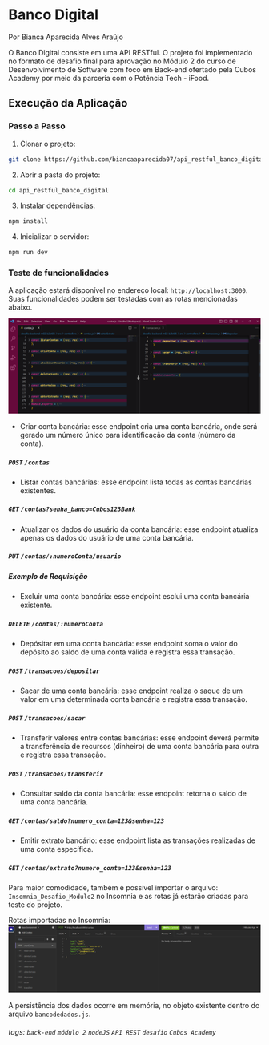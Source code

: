 # Banco Digital  
Por Bianca Aparecida Alves Araújo  

O Banco Digital consiste em uma API RESTful. O projeto foi implementado no formato de desafio final para aprovação no Módulo 2 do curso de Desenvolvimento de Software com foco em Back-end ofertado pela Cubos Academy por meio da parceria com o Potência Tech - iFood.  

## Execução da Aplicação  
### Passo a Passo  
1. Clonar o projeto:
```bash
git clone https://github.com/biancaaparecida07/api_restful_banco_digital
```  
2. Abrir a pasta do projeto:
```bash
cd api_restful_banco_digital
```  
3. Instalar dependências:  
```bash
npm install
```  
4. Inicializar o servidor:
```bash
npm run dev
```  
### Teste de funcionalidades  
A aplicação estará disponível no endereço local: `http://localhost:3000`. Suas funcionalidades podem ser testadas com as rotas mencionadas abaixo.

![](./img/rotas.png) 

-   Criar conta bancária: esse endpoint cria uma conta bancária, onde será gerado um número único para identificação da conta (número da conta). 
##### `POST` `/contas`  

-   Listar contas bancárias: esse endpoint lista todas as contas bancárias existentes.  
##### `GET` `/contas?senha_banco=Cubos123Bank`  

-   Atualizar os dados do usuário da conta bancária: esse endpoint atualiza apenas os dados do usuário de uma conta bancária.  
##### `PUT` `/contas/:numeroConta/usuario`  
##### Exemplo de Requisição

-   Excluir uma conta bancária: esse endpoint esclui uma conta bancária existente.  
##### `DELETE` `/contas/:numeroConta`  

-   Depósitar em uma conta bancária: esse endpoint soma o valor do depósito ao saldo de uma conta válida e registra essa transação.  
##### `POST` `/transacoes/depositar`  

-   Sacar de uma conta bancária: esse endpoint realiza o saque de um valor em uma determinada conta bancária e registra essa transação.  
##### `POST` `/transacoes/sacar`  

-   Transferir valores entre contas bancárias: esse endpoint deverá permite a transferência de recursos (dinheiro) de uma conta bancária para outra e registra essa transação.  
##### `POST` `/transacoes/transferir`  

-   Consultar saldo da conta bancária: esse endpoint retorna o saldo de uma conta bancária.  
##### `GET` `/contas/saldo?numero_conta=123&senha=123`  

-   Emitir extrato bancário: esse endpoint lista as transações realizadas de uma conta específica.  
##### `GET` `/contas/extrato?numero_conta=123&senha=123`  

Para maior comodidade, também é possível importar o arquivo: `Insomnia_Desafio_Modulo2` no Insomnia e as rotas já estarão criadas para teste do projeto. 

Rotas importadas no Insomnia:  
![](./img/insomnia.png)  

A persistência dos dados ocorre em memória, no objeto existente dentro do arquivo `bancodedados.js`.  

###### tags: `back-end` `módulo 2` `nodeJS` `API REST` `desafio` `Cubos Academy`

